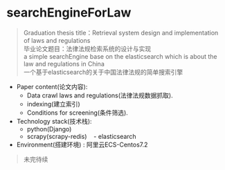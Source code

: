 # searchEngineForLaw
> Graduation thesis title：Retrieval system design and implementation of laws and regulations<br/>
 毕业论文题目：法律法规检索系统的设计与实现<br/>
 a simple searchEngine base on the elasticsearch which is about the law and regulations in China<br/>
 一个基于elasticsearch的关于中国法律法规的简单搜索引擎
 
- Paper content(论文内容):
    - Data crawl laws and regulations(法律法规数据抓取).
    - indexing(建立索引)
    - Conditions for screening(条件筛选).
- Technology stack(技术栈):
    - python(Django)
    - scrapy(scrapy-redis)
    - elasticsearch
- Environment(搭建环境) : 阿里云ECS-Centos7.2
> 未完待续

